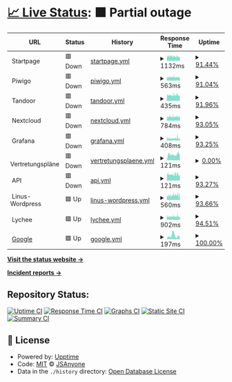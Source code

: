 # [📈 Live Status](https://JSAnyone.github.io/upptime): <!--live status--> **🟧 Partial outage**

<!--start: status pages-->
<!-- This summary is generated by Upptime (https://github.com/upptime/upptime) -->
<!-- Do not edit this manually, your changes will be overwritten -->
<!-- prettier-ignore -->
| URL | Status | History | Response Time | Uptime |
| --- | ------ | ------- | ------------- | ------ |
| <img alt="" src="https://icons.duckduckgo.com/ip3/null.ico" height="13"> Startpage | 🟥 Down | [startpage.yml](https://github.com/jscmidt/upptime/commits/HEAD/history/startpage.yml) | <details><summary><img alt="Response time graph" src="./graphs/startpage/response-time-week.png" height="20"> 1132ms</summary><br><a href="https://JSAnyone.github.io/upptime/history/startpage"><img alt="Response time 1016" src="https://img.shields.io/endpoint?url=https%3A%2F%2Fraw.githubusercontent.com%2Fjscmidt%2Fupptime%2FHEAD%2Fapi%2Fstartpage%2Fresponse-time.json"></a><br><a href="https://JSAnyone.github.io/upptime/history/startpage"><img alt="24-hour response time 1107" src="https://img.shields.io/endpoint?url=https%3A%2F%2Fraw.githubusercontent.com%2Fjscmidt%2Fupptime%2FHEAD%2Fapi%2Fstartpage%2Fresponse-time-day.json"></a><br><a href="https://JSAnyone.github.io/upptime/history/startpage"><img alt="7-day response time 1132" src="https://img.shields.io/endpoint?url=https%3A%2F%2Fraw.githubusercontent.com%2Fjscmidt%2Fupptime%2FHEAD%2Fapi%2Fstartpage%2Fresponse-time-week.json"></a><br><a href="https://JSAnyone.github.io/upptime/history/startpage"><img alt="30-day response time 1147" src="https://img.shields.io/endpoint?url=https%3A%2F%2Fraw.githubusercontent.com%2Fjscmidt%2Fupptime%2FHEAD%2Fapi%2Fstartpage%2Fresponse-time-month.json"></a><br><a href="https://JSAnyone.github.io/upptime/history/startpage"><img alt="1-year response time 1039" src="https://img.shields.io/endpoint?url=https%3A%2F%2Fraw.githubusercontent.com%2Fjscmidt%2Fupptime%2FHEAD%2Fapi%2Fstartpage%2Fresponse-time-year.json"></a></details> | <details><summary><a href="https://JSAnyone.github.io/upptime/history/startpage">91.44%</a></summary><a href="https://JSAnyone.github.io/upptime/history/startpage"><img alt="All-time uptime 99.26%" src="https://img.shields.io/endpoint?url=https%3A%2F%2Fraw.githubusercontent.com%2Fjscmidt%2Fupptime%2FHEAD%2Fapi%2Fstartpage%2Fuptime.json"></a><br><a href="https://JSAnyone.github.io/upptime/history/startpage"><img alt="24-hour uptime 86.35%" src="https://img.shields.io/endpoint?url=https%3A%2F%2Fraw.githubusercontent.com%2Fjscmidt%2Fupptime%2FHEAD%2Fapi%2Fstartpage%2Fuptime-day.json"></a><br><a href="https://JSAnyone.github.io/upptime/history/startpage"><img alt="7-day uptime 91.44%" src="https://img.shields.io/endpoint?url=https%3A%2F%2Fraw.githubusercontent.com%2Fjscmidt%2Fupptime%2FHEAD%2Fapi%2Fstartpage%2Fuptime-week.json"></a><br><a href="https://JSAnyone.github.io/upptime/history/startpage"><img alt="30-day uptime 95.36%" src="https://img.shields.io/endpoint?url=https%3A%2F%2Fraw.githubusercontent.com%2Fjscmidt%2Fupptime%2FHEAD%2Fapi%2Fstartpage%2Fuptime-month.json"></a><br><a href="https://JSAnyone.github.io/upptime/history/startpage"><img alt="1-year uptime 98.87%" src="https://img.shields.io/endpoint?url=https%3A%2F%2Fraw.githubusercontent.com%2Fjscmidt%2Fupptime%2FHEAD%2Fapi%2Fstartpage%2Fuptime-year.json"></a></details>
| <img alt="" src="https://icons.duckduckgo.com/ip3/null.ico" height="13"> Piwigo | 🟥 Down | [piwigo.yml](https://github.com/jscmidt/upptime/commits/HEAD/history/piwigo.yml) | <details><summary><img alt="Response time graph" src="./graphs/piwigo/response-time-week.png" height="20"> 563ms</summary><br><a href="https://JSAnyone.github.io/upptime/history/piwigo"><img alt="Response time 788" src="https://img.shields.io/endpoint?url=https%3A%2F%2Fraw.githubusercontent.com%2Fjscmidt%2Fupptime%2FHEAD%2Fapi%2Fpiwigo%2Fresponse-time.json"></a><br><a href="https://JSAnyone.github.io/upptime/history/piwigo"><img alt="24-hour response time 635" src="https://img.shields.io/endpoint?url=https%3A%2F%2Fraw.githubusercontent.com%2Fjscmidt%2Fupptime%2FHEAD%2Fapi%2Fpiwigo%2Fresponse-time-day.json"></a><br><a href="https://JSAnyone.github.io/upptime/history/piwigo"><img alt="7-day response time 563" src="https://img.shields.io/endpoint?url=https%3A%2F%2Fraw.githubusercontent.com%2Fjscmidt%2Fupptime%2FHEAD%2Fapi%2Fpiwigo%2Fresponse-time-week.json"></a><br><a href="https://JSAnyone.github.io/upptime/history/piwigo"><img alt="30-day response time 560" src="https://img.shields.io/endpoint?url=https%3A%2F%2Fraw.githubusercontent.com%2Fjscmidt%2Fupptime%2FHEAD%2Fapi%2Fpiwigo%2Fresponse-time-month.json"></a><br><a href="https://JSAnyone.github.io/upptime/history/piwigo"><img alt="1-year response time 789" src="https://img.shields.io/endpoint?url=https%3A%2F%2Fraw.githubusercontent.com%2Fjscmidt%2Fupptime%2FHEAD%2Fapi%2Fpiwigo%2Fresponse-time-year.json"></a></details> | <details><summary><a href="https://JSAnyone.github.io/upptime/history/piwigo">91.04%</a></summary><a href="https://JSAnyone.github.io/upptime/history/piwigo"><img alt="All-time uptime 98.70%" src="https://img.shields.io/endpoint?url=https%3A%2F%2Fraw.githubusercontent.com%2Fjscmidt%2Fupptime%2FHEAD%2Fapi%2Fpiwigo%2Fuptime.json"></a><br><a href="https://JSAnyone.github.io/upptime/history/piwigo"><img alt="24-hour uptime 87.50%" src="https://img.shields.io/endpoint?url=https%3A%2F%2Fraw.githubusercontent.com%2Fjscmidt%2Fupptime%2FHEAD%2Fapi%2Fpiwigo%2Fuptime-day.json"></a><br><a href="https://JSAnyone.github.io/upptime/history/piwigo"><img alt="7-day uptime 91.04%" src="https://img.shields.io/endpoint?url=https%3A%2F%2Fraw.githubusercontent.com%2Fjscmidt%2Fupptime%2FHEAD%2Fapi%2Fpiwigo%2Fuptime-week.json"></a><br><a href="https://JSAnyone.github.io/upptime/history/piwigo"><img alt="30-day uptime 95.27%" src="https://img.shields.io/endpoint?url=https%3A%2F%2Fraw.githubusercontent.com%2Fjscmidt%2Fupptime%2FHEAD%2Fapi%2Fpiwigo%2Fuptime-month.json"></a><br><a href="https://JSAnyone.github.io/upptime/history/piwigo"><img alt="1-year uptime 98.04%" src="https://img.shields.io/endpoint?url=https%3A%2F%2Fraw.githubusercontent.com%2Fjscmidt%2Fupptime%2FHEAD%2Fapi%2Fpiwigo%2Fuptime-year.json"></a></details>
| <img alt="" src="https://icons.duckduckgo.com/ip3/null.ico" height="13"> Tandoor | 🟥 Down | [tandoor.yml](https://github.com/jscmidt/upptime/commits/HEAD/history/tandoor.yml) | <details><summary><img alt="Response time graph" src="./graphs/tandoor/response-time-week.png" height="20"> 435ms</summary><br><a href="https://JSAnyone.github.io/upptime/history/tandoor"><img alt="Response time 551" src="https://img.shields.io/endpoint?url=https%3A%2F%2Fraw.githubusercontent.com%2Fjscmidt%2Fupptime%2FHEAD%2Fapi%2Ftandoor%2Fresponse-time.json"></a><br><a href="https://JSAnyone.github.io/upptime/history/tandoor"><img alt="24-hour response time 434" src="https://img.shields.io/endpoint?url=https%3A%2F%2Fraw.githubusercontent.com%2Fjscmidt%2Fupptime%2FHEAD%2Fapi%2Ftandoor%2Fresponse-time-day.json"></a><br><a href="https://JSAnyone.github.io/upptime/history/tandoor"><img alt="7-day response time 435" src="https://img.shields.io/endpoint?url=https%3A%2F%2Fraw.githubusercontent.com%2Fjscmidt%2Fupptime%2FHEAD%2Fapi%2Ftandoor%2Fresponse-time-week.json"></a><br><a href="https://JSAnyone.github.io/upptime/history/tandoor"><img alt="30-day response time 445" src="https://img.shields.io/endpoint?url=https%3A%2F%2Fraw.githubusercontent.com%2Fjscmidt%2Fupptime%2FHEAD%2Fapi%2Ftandoor%2Fresponse-time-month.json"></a><br><a href="https://JSAnyone.github.io/upptime/history/tandoor"><img alt="1-year response time 546" src="https://img.shields.io/endpoint?url=https%3A%2F%2Fraw.githubusercontent.com%2Fjscmidt%2Fupptime%2FHEAD%2Fapi%2Ftandoor%2Fresponse-time-year.json"></a></details> | <details><summary><a href="https://JSAnyone.github.io/upptime/history/tandoor">91.96%</a></summary><a href="https://JSAnyone.github.io/upptime/history/tandoor"><img alt="All-time uptime 99.27%" src="https://img.shields.io/endpoint?url=https%3A%2F%2Fraw.githubusercontent.com%2Fjscmidt%2Fupptime%2FHEAD%2Fapi%2Ftandoor%2Fuptime.json"></a><br><a href="https://JSAnyone.github.io/upptime/history/tandoor"><img alt="24-hour uptime 87.61%" src="https://img.shields.io/endpoint?url=https%3A%2F%2Fraw.githubusercontent.com%2Fjscmidt%2Fupptime%2FHEAD%2Fapi%2Ftandoor%2Fuptime-day.json"></a><br><a href="https://JSAnyone.github.io/upptime/history/tandoor"><img alt="7-day uptime 91.96%" src="https://img.shields.io/endpoint?url=https%3A%2F%2Fraw.githubusercontent.com%2Fjscmidt%2Fupptime%2FHEAD%2Fapi%2Ftandoor%2Fuptime-week.json"></a><br><a href="https://JSAnyone.github.io/upptime/history/tandoor"><img alt="30-day uptime 95.48%" src="https://img.shields.io/endpoint?url=https%3A%2F%2Fraw.githubusercontent.com%2Fjscmidt%2Fupptime%2FHEAD%2Fapi%2Ftandoor%2Fuptime-month.json"></a><br><a href="https://JSAnyone.github.io/upptime/history/tandoor"><img alt="1-year uptime 98.90%" src="https://img.shields.io/endpoint?url=https%3A%2F%2Fraw.githubusercontent.com%2Fjscmidt%2Fupptime%2FHEAD%2Fapi%2Ftandoor%2Fuptime-year.json"></a></details>
| <img alt="" src="https://icons.duckduckgo.com/ip3/null.ico" height="13"> Nextcloud | 🟥 Down | [nextcloud.yml](https://github.com/jscmidt/upptime/commits/HEAD/history/nextcloud.yml) | <details><summary><img alt="Response time graph" src="./graphs/nextcloud/response-time-week.png" height="20"> 784ms</summary><br><a href="https://JSAnyone.github.io/upptime/history/nextcloud"><img alt="Response time 745" src="https://img.shields.io/endpoint?url=https%3A%2F%2Fraw.githubusercontent.com%2Fjscmidt%2Fupptime%2FHEAD%2Fapi%2Fnextcloud%2Fresponse-time.json"></a><br><a href="https://JSAnyone.github.io/upptime/history/nextcloud"><img alt="24-hour response time 778" src="https://img.shields.io/endpoint?url=https%3A%2F%2Fraw.githubusercontent.com%2Fjscmidt%2Fupptime%2FHEAD%2Fapi%2Fnextcloud%2Fresponse-time-day.json"></a><br><a href="https://JSAnyone.github.io/upptime/history/nextcloud"><img alt="7-day response time 784" src="https://img.shields.io/endpoint?url=https%3A%2F%2Fraw.githubusercontent.com%2Fjscmidt%2Fupptime%2FHEAD%2Fapi%2Fnextcloud%2Fresponse-time-week.json"></a><br><a href="https://JSAnyone.github.io/upptime/history/nextcloud"><img alt="30-day response time 739" src="https://img.shields.io/endpoint?url=https%3A%2F%2Fraw.githubusercontent.com%2Fjscmidt%2Fupptime%2FHEAD%2Fapi%2Fnextcloud%2Fresponse-time-month.json"></a><br><a href="https://JSAnyone.github.io/upptime/history/nextcloud"><img alt="1-year response time 712" src="https://img.shields.io/endpoint?url=https%3A%2F%2Fraw.githubusercontent.com%2Fjscmidt%2Fupptime%2FHEAD%2Fapi%2Fnextcloud%2Fresponse-time-year.json"></a></details> | <details><summary><a href="https://JSAnyone.github.io/upptime/history/nextcloud">93.05%</a></summary><a href="https://JSAnyone.github.io/upptime/history/nextcloud"><img alt="All-time uptime 98.19%" src="https://img.shields.io/endpoint?url=https%3A%2F%2Fraw.githubusercontent.com%2Fjscmidt%2Fupptime%2FHEAD%2Fapi%2Fnextcloud%2Fuptime.json"></a><br><a href="https://JSAnyone.github.io/upptime/history/nextcloud"><img alt="24-hour uptime 91.88%" src="https://img.shields.io/endpoint?url=https%3A%2F%2Fraw.githubusercontent.com%2Fjscmidt%2Fupptime%2FHEAD%2Fapi%2Fnextcloud%2Fuptime-day.json"></a><br><a href="https://JSAnyone.github.io/upptime/history/nextcloud"><img alt="7-day uptime 93.05%" src="https://img.shields.io/endpoint?url=https%3A%2F%2Fraw.githubusercontent.com%2Fjscmidt%2Fupptime%2FHEAD%2Fapi%2Fnextcloud%2Fuptime-week.json"></a><br><a href="https://JSAnyone.github.io/upptime/history/nextcloud"><img alt="30-day uptime 78.63%" src="https://img.shields.io/endpoint?url=https%3A%2F%2Fraw.githubusercontent.com%2Fjscmidt%2Fupptime%2FHEAD%2Fapi%2Fnextcloud%2Fuptime-month.json"></a><br><a href="https://JSAnyone.github.io/upptime/history/nextcloud"><img alt="1-year uptime 97.26%" src="https://img.shields.io/endpoint?url=https%3A%2F%2Fraw.githubusercontent.com%2Fjscmidt%2Fupptime%2FHEAD%2Fapi%2Fnextcloud%2Fuptime-year.json"></a></details>
| <img alt="" src="https://icons.duckduckgo.com/ip3/null.ico" height="13"> Grafana | 🟥 Down | [grafana.yml](https://github.com/jscmidt/upptime/commits/HEAD/history/grafana.yml) | <details><summary><img alt="Response time graph" src="./graphs/grafana/response-time-week.png" height="20"> 408ms</summary><br><a href="https://JSAnyone.github.io/upptime/history/grafana"><img alt="Response time 467" src="https://img.shields.io/endpoint?url=https%3A%2F%2Fraw.githubusercontent.com%2Fjscmidt%2Fupptime%2FHEAD%2Fapi%2Fgrafana%2Fresponse-time.json"></a><br><a href="https://JSAnyone.github.io/upptime/history/grafana"><img alt="24-hour response time 358" src="https://img.shields.io/endpoint?url=https%3A%2F%2Fraw.githubusercontent.com%2Fjscmidt%2Fupptime%2FHEAD%2Fapi%2Fgrafana%2Fresponse-time-day.json"></a><br><a href="https://JSAnyone.github.io/upptime/history/grafana"><img alt="7-day response time 408" src="https://img.shields.io/endpoint?url=https%3A%2F%2Fraw.githubusercontent.com%2Fjscmidt%2Fupptime%2FHEAD%2Fapi%2Fgrafana%2Fresponse-time-week.json"></a><br><a href="https://JSAnyone.github.io/upptime/history/grafana"><img alt="30-day response time 406" src="https://img.shields.io/endpoint?url=https%3A%2F%2Fraw.githubusercontent.com%2Fjscmidt%2Fupptime%2FHEAD%2Fapi%2Fgrafana%2Fresponse-time-month.json"></a><br><a href="https://JSAnyone.github.io/upptime/history/grafana"><img alt="1-year response time 479" src="https://img.shields.io/endpoint?url=https%3A%2F%2Fraw.githubusercontent.com%2Fjscmidt%2Fupptime%2FHEAD%2Fapi%2Fgrafana%2Fresponse-time-year.json"></a></details> | <details><summary><a href="https://JSAnyone.github.io/upptime/history/grafana">93.25%</a></summary><a href="https://JSAnyone.github.io/upptime/history/grafana"><img alt="All-time uptime 99.25%" src="https://img.shields.io/endpoint?url=https%3A%2F%2Fraw.githubusercontent.com%2Fjscmidt%2Fupptime%2FHEAD%2Fapi%2Fgrafana%2Fuptime.json"></a><br><a href="https://JSAnyone.github.io/upptime/history/grafana"><img alt="24-hour uptime 91.94%" src="https://img.shields.io/endpoint?url=https%3A%2F%2Fraw.githubusercontent.com%2Fjscmidt%2Fupptime%2FHEAD%2Fapi%2Fgrafana%2Fuptime-day.json"></a><br><a href="https://JSAnyone.github.io/upptime/history/grafana"><img alt="7-day uptime 93.25%" src="https://img.shields.io/endpoint?url=https%3A%2F%2Fraw.githubusercontent.com%2Fjscmidt%2Fupptime%2FHEAD%2Fapi%2Fgrafana%2Fuptime-week.json"></a><br><a href="https://JSAnyone.github.io/upptime/history/grafana"><img alt="30-day uptime 95.78%" src="https://img.shields.io/endpoint?url=https%3A%2F%2Fraw.githubusercontent.com%2Fjscmidt%2Fupptime%2FHEAD%2Fapi%2Fgrafana%2Fuptime-month.json"></a><br><a href="https://JSAnyone.github.io/upptime/history/grafana"><img alt="1-year uptime 98.86%" src="https://img.shields.io/endpoint?url=https%3A%2F%2Fraw.githubusercontent.com%2Fjscmidt%2Fupptime%2FHEAD%2Fapi%2Fgrafana%2Fuptime-year.json"></a></details>
| <img alt="" src="https://icons.duckduckgo.com/ip3/null.ico" height="13"> Vertretungspläne | 🟥 Down | [vertretungsplaene.yml](https://github.com/jscmidt/upptime/commits/HEAD/history/vertretungsplaene.yml) | <details><summary><img alt="Response time graph" src="./graphs/vertretungsplaene/response-time-week.png" height="20"> 121ms</summary><br><a href="https://JSAnyone.github.io/upptime/history/vertretungsplaene"><img alt="Response time 133" src="https://img.shields.io/endpoint?url=https%3A%2F%2Fraw.githubusercontent.com%2Fjscmidt%2Fupptime%2FHEAD%2Fapi%2Fvertretungsplaene%2Fresponse-time.json"></a><br><a href="https://JSAnyone.github.io/upptime/history/vertretungsplaene"><img alt="24-hour response time 100" src="https://img.shields.io/endpoint?url=https%3A%2F%2Fraw.githubusercontent.com%2Fjscmidt%2Fupptime%2FHEAD%2Fapi%2Fvertretungsplaene%2Fresponse-time-day.json"></a><br><a href="https://JSAnyone.github.io/upptime/history/vertretungsplaene"><img alt="7-day response time 121" src="https://img.shields.io/endpoint?url=https%3A%2F%2Fraw.githubusercontent.com%2Fjscmidt%2Fupptime%2FHEAD%2Fapi%2Fvertretungsplaene%2Fresponse-time-week.json"></a><br><a href="https://JSAnyone.github.io/upptime/history/vertretungsplaene"><img alt="30-day response time 123" src="https://img.shields.io/endpoint?url=https%3A%2F%2Fraw.githubusercontent.com%2Fjscmidt%2Fupptime%2FHEAD%2Fapi%2Fvertretungsplaene%2Fresponse-time-month.json"></a><br><a href="https://JSAnyone.github.io/upptime/history/vertretungsplaene"><img alt="1-year response time 131" src="https://img.shields.io/endpoint?url=https%3A%2F%2Fraw.githubusercontent.com%2Fjscmidt%2Fupptime%2FHEAD%2Fapi%2Fvertretungsplaene%2Fresponse-time-year.json"></a></details> | <details><summary><a href="https://JSAnyone.github.io/upptime/history/vertretungsplaene">0.00%</a></summary><a href="https://JSAnyone.github.io/upptime/history/vertretungsplaene"><img alt="All-time uptime 22.25%" src="https://img.shields.io/endpoint?url=https%3A%2F%2Fraw.githubusercontent.com%2Fjscmidt%2Fupptime%2FHEAD%2Fapi%2Fvertretungsplaene%2Fuptime.json"></a><br><a href="https://JSAnyone.github.io/upptime/history/vertretungsplaene"><img alt="24-hour uptime 0.00%" src="https://img.shields.io/endpoint?url=https%3A%2F%2Fraw.githubusercontent.com%2Fjscmidt%2Fupptime%2FHEAD%2Fapi%2Fvertretungsplaene%2Fuptime-day.json"></a><br><a href="https://JSAnyone.github.io/upptime/history/vertretungsplaene"><img alt="7-day uptime 0.00%" src="https://img.shields.io/endpoint?url=https%3A%2F%2Fraw.githubusercontent.com%2Fjscmidt%2Fupptime%2FHEAD%2Fapi%2Fvertretungsplaene%2Fuptime-week.json"></a><br><a href="https://JSAnyone.github.io/upptime/history/vertretungsplaene"><img alt="30-day uptime 0.00%" src="https://img.shields.io/endpoint?url=https%3A%2F%2Fraw.githubusercontent.com%2Fjscmidt%2Fupptime%2FHEAD%2Fapi%2Fvertretungsplaene%2Fuptime-month.json"></a><br><a href="https://JSAnyone.github.io/upptime/history/vertretungsplaene"><img alt="1-year uptime 0.00%" src="https://img.shields.io/endpoint?url=https%3A%2F%2Fraw.githubusercontent.com%2Fjscmidt%2Fupptime%2FHEAD%2Fapi%2Fvertretungsplaene%2Fuptime-year.json"></a></details>
| <img alt="" src="https://icons.duckduckgo.com/ip3/null.ico" height="13"> API | 🟥 Down | [api.yml](https://github.com/jscmidt/upptime/commits/HEAD/history/api.yml) | <details><summary><img alt="Response time graph" src="./graphs/api/response-time-week.png" height="20"> 121ms</summary><br><a href="https://JSAnyone.github.io/upptime/history/api"><img alt="Response time 133" src="https://img.shields.io/endpoint?url=https%3A%2F%2Fraw.githubusercontent.com%2Fjscmidt%2Fupptime%2FHEAD%2Fapi%2Fapi%2Fresponse-time.json"></a><br><a href="https://JSAnyone.github.io/upptime/history/api"><img alt="24-hour response time 113" src="https://img.shields.io/endpoint?url=https%3A%2F%2Fraw.githubusercontent.com%2Fjscmidt%2Fupptime%2FHEAD%2Fapi%2Fapi%2Fresponse-time-day.json"></a><br><a href="https://JSAnyone.github.io/upptime/history/api"><img alt="7-day response time 121" src="https://img.shields.io/endpoint?url=https%3A%2F%2Fraw.githubusercontent.com%2Fjscmidt%2Fupptime%2FHEAD%2Fapi%2Fapi%2Fresponse-time-week.json"></a><br><a href="https://JSAnyone.github.io/upptime/history/api"><img alt="30-day response time 123" src="https://img.shields.io/endpoint?url=https%3A%2F%2Fraw.githubusercontent.com%2Fjscmidt%2Fupptime%2FHEAD%2Fapi%2Fapi%2Fresponse-time-month.json"></a><br><a href="https://JSAnyone.github.io/upptime/history/api"><img alt="1-year response time 133" src="https://img.shields.io/endpoint?url=https%3A%2F%2Fraw.githubusercontent.com%2Fjscmidt%2Fupptime%2FHEAD%2Fapi%2Fapi%2Fresponse-time-year.json"></a></details> | <details><summary><a href="https://JSAnyone.github.io/upptime/history/api">93.27%</a></summary><a href="https://JSAnyone.github.io/upptime/history/api"><img alt="All-time uptime 99.24%" src="https://img.shields.io/endpoint?url=https%3A%2F%2Fraw.githubusercontent.com%2Fjscmidt%2Fupptime%2FHEAD%2Fapi%2Fapi%2Fuptime.json"></a><br><a href="https://JSAnyone.github.io/upptime/history/api"><img alt="24-hour uptime 92.04%" src="https://img.shields.io/endpoint?url=https%3A%2F%2Fraw.githubusercontent.com%2Fjscmidt%2Fupptime%2FHEAD%2Fapi%2Fapi%2Fuptime-day.json"></a><br><a href="https://JSAnyone.github.io/upptime/history/api"><img alt="7-day uptime 93.27%" src="https://img.shields.io/endpoint?url=https%3A%2F%2Fraw.githubusercontent.com%2Fjscmidt%2Fupptime%2FHEAD%2Fapi%2Fapi%2Fuptime-week.json"></a><br><a href="https://JSAnyone.github.io/upptime/history/api"><img alt="30-day uptime 95.78%" src="https://img.shields.io/endpoint?url=https%3A%2F%2Fraw.githubusercontent.com%2Fjscmidt%2Fupptime%2FHEAD%2Fapi%2Fapi%2Fuptime-month.json"></a><br><a href="https://JSAnyone.github.io/upptime/history/api"><img alt="1-year uptime 98.86%" src="https://img.shields.io/endpoint?url=https%3A%2F%2Fraw.githubusercontent.com%2Fjscmidt%2Fupptime%2FHEAD%2Fapi%2Fapi%2Fuptime-year.json"></a></details>
| <img alt="" src="https://icons.duckduckgo.com/ip3/null.ico" height="13"> Linus-Wordpress | 🟩 Up | [linus-wordpress.yml](https://github.com/jscmidt/upptime/commits/HEAD/history/linus-wordpress.yml) | <details><summary><img alt="Response time graph" src="./graphs/linus-wordpress/response-time-week.png" height="20"> 560ms</summary><br><a href="https://JSAnyone.github.io/upptime/history/linus-wordpress"><img alt="Response time 737" src="https://img.shields.io/endpoint?url=https%3A%2F%2Fraw.githubusercontent.com%2Fjscmidt%2Fupptime%2FHEAD%2Fapi%2Flinus-wordpress%2Fresponse-time.json"></a><br><a href="https://JSAnyone.github.io/upptime/history/linus-wordpress"><img alt="24-hour response time 522" src="https://img.shields.io/endpoint?url=https%3A%2F%2Fraw.githubusercontent.com%2Fjscmidt%2Fupptime%2FHEAD%2Fapi%2Flinus-wordpress%2Fresponse-time-day.json"></a><br><a href="https://JSAnyone.github.io/upptime/history/linus-wordpress"><img alt="7-day response time 560" src="https://img.shields.io/endpoint?url=https%3A%2F%2Fraw.githubusercontent.com%2Fjscmidt%2Fupptime%2FHEAD%2Fapi%2Flinus-wordpress%2Fresponse-time-week.json"></a><br><a href="https://JSAnyone.github.io/upptime/history/linus-wordpress"><img alt="30-day response time 651" src="https://img.shields.io/endpoint?url=https%3A%2F%2Fraw.githubusercontent.com%2Fjscmidt%2Fupptime%2FHEAD%2Fapi%2Flinus-wordpress%2Fresponse-time-month.json"></a><br><a href="https://JSAnyone.github.io/upptime/history/linus-wordpress"><img alt="1-year response time 731" src="https://img.shields.io/endpoint?url=https%3A%2F%2Fraw.githubusercontent.com%2Fjscmidt%2Fupptime%2FHEAD%2Fapi%2Flinus-wordpress%2Fresponse-time-year.json"></a></details> | <details><summary><a href="https://JSAnyone.github.io/upptime/history/linus-wordpress">93.66%</a></summary><a href="https://JSAnyone.github.io/upptime/history/linus-wordpress"><img alt="All-time uptime 99.09%" src="https://img.shields.io/endpoint?url=https%3A%2F%2Fraw.githubusercontent.com%2Fjscmidt%2Fupptime%2FHEAD%2Fapi%2Flinus-wordpress%2Fuptime.json"></a><br><a href="https://JSAnyone.github.io/upptime/history/linus-wordpress"><img alt="24-hour uptime 93.92%" src="https://img.shields.io/endpoint?url=https%3A%2F%2Fraw.githubusercontent.com%2Fjscmidt%2Fupptime%2FHEAD%2Fapi%2Flinus-wordpress%2Fuptime-day.json"></a><br><a href="https://JSAnyone.github.io/upptime/history/linus-wordpress"><img alt="7-day uptime 93.66%" src="https://img.shields.io/endpoint?url=https%3A%2F%2Fraw.githubusercontent.com%2Fjscmidt%2Fupptime%2FHEAD%2Fapi%2Flinus-wordpress%2Fuptime-week.json"></a><br><a href="https://JSAnyone.github.io/upptime/history/linus-wordpress"><img alt="30-day uptime 95.87%" src="https://img.shields.io/endpoint?url=https%3A%2F%2Fraw.githubusercontent.com%2Fjscmidt%2Fupptime%2FHEAD%2Fapi%2Flinus-wordpress%2Fuptime-month.json"></a><br><a href="https://JSAnyone.github.io/upptime/history/linus-wordpress"><img alt="1-year uptime 98.63%" src="https://img.shields.io/endpoint?url=https%3A%2F%2Fraw.githubusercontent.com%2Fjscmidt%2Fupptime%2FHEAD%2Fapi%2Flinus-wordpress%2Fuptime-year.json"></a></details>
| <img alt="" src="https://icons.duckduckgo.com/ip3/null.ico" height="13"> Lychee | 🟩 Up | [lychee.yml](https://github.com/jscmidt/upptime/commits/HEAD/history/lychee.yml) | <details><summary><img alt="Response time graph" src="./graphs/lychee/response-time-week.png" height="20"> 902ms</summary><br><a href="https://JSAnyone.github.io/upptime/history/lychee"><img alt="Response time 1027" src="https://img.shields.io/endpoint?url=https%3A%2F%2Fraw.githubusercontent.com%2Fjscmidt%2Fupptime%2FHEAD%2Fapi%2Flychee%2Fresponse-time.json"></a><br><a href="https://JSAnyone.github.io/upptime/history/lychee"><img alt="24-hour response time 803" src="https://img.shields.io/endpoint?url=https%3A%2F%2Fraw.githubusercontent.com%2Fjscmidt%2Fupptime%2FHEAD%2Fapi%2Flychee%2Fresponse-time-day.json"></a><br><a href="https://JSAnyone.github.io/upptime/history/lychee"><img alt="7-day response time 902" src="https://img.shields.io/endpoint?url=https%3A%2F%2Fraw.githubusercontent.com%2Fjscmidt%2Fupptime%2FHEAD%2Fapi%2Flychee%2Fresponse-time-week.json"></a><br><a href="https://JSAnyone.github.io/upptime/history/lychee"><img alt="30-day response time 922" src="https://img.shields.io/endpoint?url=https%3A%2F%2Fraw.githubusercontent.com%2Fjscmidt%2Fupptime%2FHEAD%2Fapi%2Flychee%2Fresponse-time-month.json"></a><br><a href="https://JSAnyone.github.io/upptime/history/lychee"><img alt="1-year response time 982" src="https://img.shields.io/endpoint?url=https%3A%2F%2Fraw.githubusercontent.com%2Fjscmidt%2Fupptime%2FHEAD%2Fapi%2Flychee%2Fresponse-time-year.json"></a></details> | <details><summary><a href="https://JSAnyone.github.io/upptime/history/lychee">94.51%</a></summary><a href="https://JSAnyone.github.io/upptime/history/lychee"><img alt="All-time uptime 97.94%" src="https://img.shields.io/endpoint?url=https%3A%2F%2Fraw.githubusercontent.com%2Fjscmidt%2Fupptime%2FHEAD%2Fapi%2Flychee%2Fuptime.json"></a><br><a href="https://JSAnyone.github.io/upptime/history/lychee"><img alt="24-hour uptime 93.92%" src="https://img.shields.io/endpoint?url=https%3A%2F%2Fraw.githubusercontent.com%2Fjscmidt%2Fupptime%2FHEAD%2Fapi%2Flychee%2Fuptime-day.json"></a><br><a href="https://JSAnyone.github.io/upptime/history/lychee"><img alt="7-day uptime 94.51%" src="https://img.shields.io/endpoint?url=https%3A%2F%2Fraw.githubusercontent.com%2Fjscmidt%2Fupptime%2FHEAD%2Fapi%2Flychee%2Fuptime-week.json"></a><br><a href="https://JSAnyone.github.io/upptime/history/lychee"><img alt="30-day uptime 96.07%" src="https://img.shields.io/endpoint?url=https%3A%2F%2Fraw.githubusercontent.com%2Fjscmidt%2Fupptime%2FHEAD%2Fapi%2Flychee%2Fuptime-month.json"></a><br><a href="https://JSAnyone.github.io/upptime/history/lychee"><img alt="1-year uptime 96.89%" src="https://img.shields.io/endpoint?url=https%3A%2F%2Fraw.githubusercontent.com%2Fjscmidt%2Fupptime%2FHEAD%2Fapi%2Flychee%2Fuptime-year.json"></a></details>
| <img alt="" src="https://icons.duckduckgo.com/ip3/google.com.ico" height="13"> [Google](https://google.com) | 🟩 Up | [google.yml](https://github.com/jscmidt/upptime/commits/HEAD/history/google.yml) | <details><summary><img alt="Response time graph" src="./graphs/google/response-time-week.png" height="20"> 197ms</summary><br><a href="https://JSAnyone.github.io/upptime/history/google"><img alt="Response time 182" src="https://img.shields.io/endpoint?url=https%3A%2F%2Fraw.githubusercontent.com%2Fjscmidt%2Fupptime%2FHEAD%2Fapi%2Fgoogle%2Fresponse-time.json"></a><br><a href="https://JSAnyone.github.io/upptime/history/google"><img alt="24-hour response time 126" src="https://img.shields.io/endpoint?url=https%3A%2F%2Fraw.githubusercontent.com%2Fjscmidt%2Fupptime%2FHEAD%2Fapi%2Fgoogle%2Fresponse-time-day.json"></a><br><a href="https://JSAnyone.github.io/upptime/history/google"><img alt="7-day response time 197" src="https://img.shields.io/endpoint?url=https%3A%2F%2Fraw.githubusercontent.com%2Fjscmidt%2Fupptime%2FHEAD%2Fapi%2Fgoogle%2Fresponse-time-week.json"></a><br><a href="https://JSAnyone.github.io/upptime/history/google"><img alt="30-day response time 191" src="https://img.shields.io/endpoint?url=https%3A%2F%2Fraw.githubusercontent.com%2Fjscmidt%2Fupptime%2FHEAD%2Fapi%2Fgoogle%2Fresponse-time-month.json"></a><br><a href="https://JSAnyone.github.io/upptime/history/google"><img alt="1-year response time 194" src="https://img.shields.io/endpoint?url=https%3A%2F%2Fraw.githubusercontent.com%2Fjscmidt%2Fupptime%2FHEAD%2Fapi%2Fgoogle%2Fresponse-time-year.json"></a></details> | <details><summary><a href="https://JSAnyone.github.io/upptime/history/google">100.00%</a></summary><a href="https://JSAnyone.github.io/upptime/history/google"><img alt="All-time uptime 100.00%" src="https://img.shields.io/endpoint?url=https%3A%2F%2Fraw.githubusercontent.com%2Fjscmidt%2Fupptime%2FHEAD%2Fapi%2Fgoogle%2Fuptime.json"></a><br><a href="https://JSAnyone.github.io/upptime/history/google"><img alt="24-hour uptime 100.00%" src="https://img.shields.io/endpoint?url=https%3A%2F%2Fraw.githubusercontent.com%2Fjscmidt%2Fupptime%2FHEAD%2Fapi%2Fgoogle%2Fuptime-day.json"></a><br><a href="https://JSAnyone.github.io/upptime/history/google"><img alt="7-day uptime 100.00%" src="https://img.shields.io/endpoint?url=https%3A%2F%2Fraw.githubusercontent.com%2Fjscmidt%2Fupptime%2FHEAD%2Fapi%2Fgoogle%2Fuptime-week.json"></a><br><a href="https://JSAnyone.github.io/upptime/history/google"><img alt="30-day uptime 100.00%" src="https://img.shields.io/endpoint?url=https%3A%2F%2Fraw.githubusercontent.com%2Fjscmidt%2Fupptime%2FHEAD%2Fapi%2Fgoogle%2Fuptime-month.json"></a><br><a href="https://JSAnyone.github.io/upptime/history/google"><img alt="1-year uptime 100.00%" src="https://img.shields.io/endpoint?url=https%3A%2F%2Fraw.githubusercontent.com%2Fjscmidt%2Fupptime%2FHEAD%2Fapi%2Fgoogle%2Fuptime-year.json"></a></details>

<!--end: status pages-->

[**Visit the status website →**](https://JSAnyone.github.io/upptime)

[**Incident reports →**](https://github.com/JSAnyone/upptime/issues)

## Repository Status:

[![Uptime CI](https://github.com/JSAnyone/upptime/workflows/Uptime%20CI/badge.svg)](https://github.com/JSAnyone/upptime/actions?query=workflow%3A%22Uptime+CI%22)
[![Response Time CI](https://github.com/JSAnyone/upptime/workflows/Response%20Time%20CI/badge.svg)](https://github.com/JSAnyone/upptime/actions?query=workflow%3A%22Response+Time+CI%22)
[![Graphs CI](https://github.com/JSAnyone/upptime/workflows/Graphs%20CI/badge.svg)](https://github.com/JSAnyone/upptime/actions?query=workflow%3A%22Graphs+CI%22)
[![Static Site CI](https://github.com/JSAnyone/upptime/workflows/Static%20Site%20CI/badge.svg)](https://github.com/JSAnyone/upptime/actions?query=workflow%3A%22Static+Site+CI%22)
[![Summary CI](https://github.com/JSAnyone/upptime/workflows/Summary%20CI/badge.svg)](https://github.com/JSAnyone/upptime/actions?query=workflow%3A%22Summary+CI%22)

## 📄 License

- Powered by: [Upptime](https://github.com/upptime/upptime)
- Code: [MIT](./LICENSE) © [JSAnyone](https://JSAnyone.github.io/upptime)
- Data in the `./history` directory: [Open Database License](https://opendatacommons.org/licenses/odbl/1-0/)
